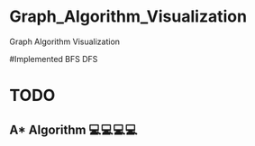 # Graph_Algorithm_Visualization
 Graph Algorithm Visualization

#Implemented
BFS
DFS

# TODO
## A* Algorithm 💻💻💻💻
